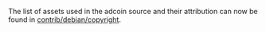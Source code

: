 The list of assets used in the adcoin source and their attribution can now be found in [contrib/debian/copyright](../contrib/debian/copyright).
